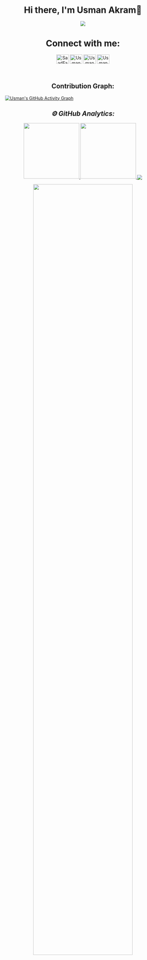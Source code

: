 <body>
  <div align="center">
    <h1> Hi there, I'm Usman Akram👋<a href="#"></h1>
  </div>
<p align="center">
  <a href="https://github.com/usmanakram1"><img src="https://readme-typing-svg.herokuapp.com?lines=Computer+Science+Student;Graphic%20Designer;Learning%20Flutter%20App%20Development;Always%20learning%20new%20Technology&center=true&width=500&height=50"></a>
  
</p>
<h1 align="center"> Connect with me: </h1>
<p align="center">
<!-- <a href="https://google.qwiklabs.com/public_profiles/dff7937b-6235-4aab-8242-6a42d03d7aa5" target="blank"><img align="center" src="https://cdn.jsdelivr.net/npm/simple-icons@2.17.0/icons/qwiklabs.svg" alt="SaadFareed" height="30" width="40" /></a> -->
<!-- <a href="https://codepen.io/saadfareed" target="blank"><img align="center" src="https://cdn.jsdelivr.net/npm/simple-icons@3.0.1/icons/codepen.svg" alt="SaadFareed" height="30" width="40" /></a> -->
<!-- <a href="https://leetcode.com/Saadfareed/" target="blank"><img align="center" src="https://cdn.jsdelivr.net/npm/simple-icons@2.17.0/icons/leetcode.svg" alt="SaadFareed" height="30" width="40" /></a> -->
<!-- <a href="https://dev.to/saadfareed" target="blank"><img align="center" src="https://cdn.jsdelivr.net/npm/simple-icons@3.0.1/icons/dev-dot-to.svg" alt="SaadFareed" height="30" width="40" /></a> -->
<a href="https://twitter.com/SaadFar80645693" target="blank"><img align="center" src="https://cdn.jsdelivr.net/npm/simple-icons@3.0.1/icons/twitter.svg" alt="SaadFareed" height="30" width="40" /></a>
<!--<a href="https://www.linkedin.com/in/saad-fareed/" target="blank"><img align="center" src="https://cdn.jsdelivr.net/npm/simple-icons@3.0.1/icons/linkedin.svg" alt="SaadFareed" height="30" width="40" /></a>-->
<a href="https://stackoverflow.com/users/18020680/usman-akram" target="blank"><img align="center" src="https://cdn.jsdelivr.net/npm/simple-icons@3.0.1/icons/stackoverflow.svg" alt="UsmanAkram" height="30" width="40" /></a>
<a href="https://www.instagram.com/i_usmanakram/" target="blank"><img align="center" src="https://cdn.jsdelivr.net/npm/simple-icons@3.0.1/icons/instagram.svg" alt="UsmanAkram" height="30" width="40" /></a>
<a href="https://youtube.com/channel/UCMwmniUSVYEcuO40EG7OTrg" target="blank"><img align="center" src="https://cdn.jsdelivr.net/npm/simple-icons@2.17.0/icons/youtube.svg" alt="UsmanAkram" height="30" width="40" /></a>
<!--<a href="https://www.kaggle.com/saadfareed/Home?isEditing=False" target="blank"><img align="center" src="https://cdn.jsdelivr.net/npm/simple-icons@2.17.0/icons/kaggle.svg" alt="SaadFareed" height="30" width="40" /></a>-->
</p>
<br>
<h2 align="center"> Contribution Graph: </h2>

[![Usman's GitHub Activity Graph](https://activity-graph.herokuapp.com/graph?username=usmanakram1&theme=xcode)](https://github.com/usmanakram1)

<h2 align="center"><i>⚙ GitHub Analytics:</i></h2>
<p align="center">
  <a href="https://github.com/usmanakram1"><span>
    <img height="180em" src="https://github-readme-stats.vercel.app/api?username=usmanakram1&count_private=true&show_icons=true&theme=radical&&include_all_commits=true"/>
    <img height="180em" src="https://github-readme-stats-eight-theta.vercel.app/api/top-langs/?username=usmanakram1&hide=html,css,javascript,scss&layout=compact&langs_count=8&theme=radical"/>
    <img align="center" src="https://github-profile-summary-cards.vercel.app/api/cards/profile-details?username=usmanakram1&theme=dracula" />
    </span></a>
</p>

<p align="center">
  <img width="80%" src="https://github-readme-streak-stats.herokuapp.com/?user=usmanakram1&theme=radical&show_icons=true&locale=en&layout=demo&hide_border=true" />
</p>
<br/>
